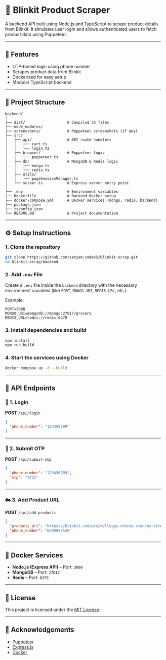 # 💼 Blinkit Product Scraper

A backend API built using Node.js and TypeScript to scrape product details from Blinkit. It simulates user login and allows authenticated users to fetch product data using Puppeteer.

---

## 🚀 Features

* OTP-based login using phone number
* Scrapes product data from Blinkit
* Dockerized for easy setup
* Modular TypeScript backend

---

## 📂 Project Structure

```
backend/
│
├── dist/                   # Compiled JS files
├── node_modules/
├── screenshots/            # Puppeteer screenshots (if any)
├── src/
│   ├── api/                # API route handlers
│   │   ├── cart.ts
│   │   └── login.ts
│   ├── browser/            # Puppeteer logic
│   │   └── puppeteer.ts
│   ├── db/                 # MongoDB & Redis logic
│   │   ├── mongo.ts
│   │   └── redis.ts
│   ├── utils/
│   │   └── pageSessionManager.ts
│   └── server.ts           # Express server entry point
│
├── .env                    # Environment variables
├── Dockerfile              # Backend Docker setup
├── docker-compose.yml      # Docker services (mongo, redis, backend)
├── package.json
├── tsconfig.json
└── README.md               # Project documentation
```

---

## ⚙️ Setup Instructions

### 1. Clone the repository

```bash
git clone https://github.com/satyam-code45/blinkit-scrap.git
cd blinkit-scrap/backend
```

### 2. Add `.env` File

Create a `.env` file inside the `backend` directory with the necessary environment variables (like `PORT`, `MONGO_URI`, `REDIS_URL`, etc.).

Example:

```env
PORT=3000
MONGO_URI=mongodb://mongo:27017/grocery
REDIS_URL=redis://redis:6379
```

### 3. Install dependencies and build

```bash
npm install
npm run build
```

### 4. Start the services using Docker

```bash
docker compose up -d --build
```

---

## 🔌 API Endpoints

### 🔐 1. Login

**POST** `/api/login`

```json
{
  "phone_number": "123456789"
}
```

---

### 🔑 2. Submit OTP

**POST** `/api/submit-otp`

```json
{
  "phone_number": "123456789",
  "otp": "9722"
}
```

---

### 🏍️ 3. Add Product URL

**POST** `/api/add-products`

```json
{
  "products_url": "https://blinkit.com/prn/kelloggs-chocos-crunchy-bites-kids-cereal-pringles-sour-cream-onion-potato-chips-40-g-combo/prid/578634",
  "phone_number": "6299692538"
}
```

---

## 🐳 Docker Services

* **Node.js (Express API)** – Port: `3000`
* **MongoDB** – Port: `27017`
* **Redis** – Port: `6379`

---

## 📜 License

This project is licensed under the [MIT License](LICENSE).

---

## 🙌 Acknowledgements

* [Puppeteer](https://pptr.dev/)
* [Express.js](https://expressjs.com/)
* [Docker](https://www.docker.com/)

